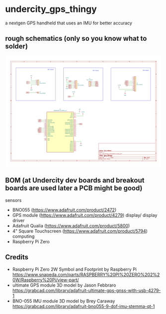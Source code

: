 # undercity_gps_thingy
a nextgen GPS handheld that uses an IMU for better accuracy

## rough schematics (only so you know what to solder)

<img src="./schematics/schematics.png" width="600" />

## BOM (at Undercity dev boards and breakout boards are used later a PCB might be good)

sensors
- BNO055 (https://www.adafruit.com/product/2472)
- GPS module (https://www.adafruit.com/product/4279)
display/ display driver
- Adafruit Qualia (https://www.adafruit.com/product/5800)
- 4" Square Touchscreen (https://www.adafruit.com/product/5794)
computing
- Raspberry Pi Zero

## Credits
- Raspberry Pi Zero 2W Symbol and Footprint by Raspberry Pi
  https://www.snapeda.com/parts/RASPBERRY%20PI%20ZERO%202%20W/Raspberry%20Pi/view-part/
- ultimate GPS module 3D model by Jason Febbraro
  https://grabcad.com/library/adafruit-ultimate-gps-gnss-with-usb-4279-1
- BNO-055 IMU module 3D model by Brey Caraway
  https://grabcad.com/library/adafruit-bno055-9-dof-imu-stemma-qt-1